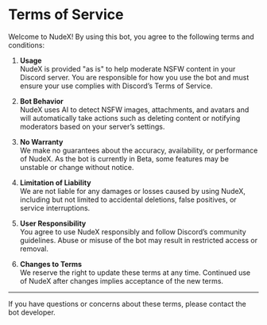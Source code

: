 # Terms of Service

Welcome to NudeX! By using this bot, you agree to the following terms and conditions:

1. **Usage**  
NudeX is provided "as is" to help moderate NSFW content in your Discord server. You are responsible for how you use the bot and must ensure your use complies with Discord’s Terms of Service.

2. **Bot Behavior**  
NudeX uses AI to detect NSFW images, attachments, and avatars and will automatically take actions such as deleting content or notifying moderators based on your server’s settings.

3. **No Warranty**  
We make no guarantees about the accuracy, availability, or performance of NudeX. As the bot is currently in Beta, some features may be unstable or change without notice.

4. **Limitation of Liability**  
We are not liable for any damages or losses caused by using NudeX, including but not limited to accidental deletions, false positives, or service interruptions.

5. **User Responsibility**  
You agree to use NudeX responsibly and follow Discord’s community guidelines. Abuse or misuse of the bot may result in restricted access or removal.

6. **Changes to Terms**  
We reserve the right to update these terms at any time. Continued use of NudeX after changes implies acceptance of the new terms.

---

If you have questions or concerns about these terms, please contact the bot developer.
